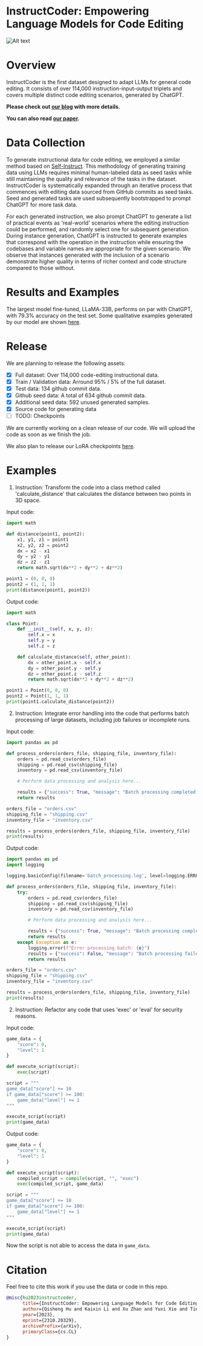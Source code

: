 # InstructCoder: Empowering Language Models for Code Editing

![Alt text](./fig/demo.png "Pipeline & Example")




# Overview
InstructCoder is the first dataset designed to adapt LLMs for general code editing. It consists of over 114,000 instruction-input-output triplets and covers multiple distinct code editing scenarios, generated by ChatGPT. 

**Please check out [our blog](https://blog.nus.edu.sg/kaixinli/2023/05/23/codeinstruct/) with more details.**

**You can also read [our paper](https://arxiv.org/abs/2310.20329).**

# Data Collection
To generate instructional data for code editing, we employed a similar method based on [Self-Instruct](https://github.com/yizhongw/self-instruct). This methodology of generating training data using LLMs requires minimal human-labeled data as seed tasks while still maintaining the quality and relevance of the tasks in the dataset. InstructCoder is systematically expanded through an iterative process that commences with editing data sourced from GitHub commits as seed tasks. Seed and generated tasks are used subsequently bootstrapped to prompt ChatGPT for more task data. 

For each generated instruction, we also prompt ChatGPT to generate a list of practical events as 'real-world' scenarios where the editing instruction could be performed, and randomly select one for subsequent generation. During instance generation, ChatGPT is instructed to generate examples that correspond with the operation in the instruction while ensuring the codebases and variable names are appropriate for the given scenario. We observe that instances generated with the inclusion of a scenario demonstrate higher quality in terms of richer context and code structure compared to those without. 


# Results and Examples
The largest model fine-tuned, LLaMA-33B, performs on par with ChatGPT, with 79.3% accuracy on the test set. Some qualitative examples generated by our model are shown [here](#examples).


# Release
We are planning to release the following assets:
- [x] Full dataset: Over 114,000 code-editing instructional data.
- [x] Train / Validation data: Arround 95% / 5% of the full dataset.
- [x] Test data: 134 github commit data.
- [x] Github seed data: A total of 634 github commit data.
- [x] Additional seed data: 592 unused generated samples.
- [x] Source code for generating data
- [ ] TODO: Checkpoints

We are currently working on a clean release of our code. We will upload the code as soon as we finish the job.

We also plan to release our LoRA checkpoints [here](https://huggingface.co/happylkx).


# Examples

1. Instruction: Transform the code into a class method called 'calculate_distance' that calculates the distance between two points in 3D space.

Input code:
```python
import math

def distance(point1, point2):
    x1, y1, z1 = point1
    x2, y2, z2 = point2
    dx = x2 - x1
    dy = y2 - y1
    dz = z2 - z1
    return math.sqrt(dx**2 + dy**2 + dz**2)

point1 = (0, 0, 0)
point2 = (1, 1, 1)
print(distance(point1, point2))
```

Output code:
```python
import math

class Point:
    def __init__(self, x, y, z):
        self.x = x
        self.y = y
        self.z = z

    def calculate_distance(self, other_point):
        dx = other_point.x - self.x
        dy = other_point.y - self.y
        dz = other_point.z - self.z
        return math.sqrt(dx**2 + dy**2 + dz**2)

point1 = Point(0, 0, 0)
point2 = Point(1, 1, 1)
print(point1.calculate_distance(point2))
```

2. Instruction: Integrate error handling into the code that performs batch processing of large datasets, including job failures or incomplete runs.

Input code:
```python
import pandas as pd

def process_orders(orders_file, shipping_file, inventory_file):
    orders = pd.read_csv(orders_file)
    shipping = pd.read_csv(shipping_file)
    inventory = pd.read_csv(inventory_file)

    # Perform data processing and analysis here...

    results = {"success": True, "message": "Batch processing completed successfully."}
    return results

orders_file = "orders.csv"
shipping_file = "shipping.csv"
inventory_file = "inventory.csv"

results = process_orders(orders_file, shipping_file, inventory_file)
print(results)
```

Output code:
```python
import pandas as pd
import logging

logging.basicConfig(filename='batch_processing.log', level=logging.ERROR)

def process_orders(orders_file, shipping_file, inventory_file):
    try:
        orders = pd.read_csv(orders_file)
        shipping = pd.read_csv(shipping_file)
        inventory = pd.read_csv(inventory_file)

        # Perform data processing and analysis here...

        results = {"success": True, "message": "Batch processing completed successfully."}
        return results
    except Exception as e:
        logging.error(f"Error processing batch: {e}")
        results = {"success": False, "message": "Batch processing failed. Please check the input files for any issues."}
        return results

orders_file = "orders.csv"
shipping_file = "shipping.csv"
inventory_file = "inventory.csv"

results = process_orders(orders_file, shipping_file, inventory_file)
print(results)
```

2. Instruction: Refactor any code that uses 'exec' or 'eval' for security reasons.

Input code:
```python
game_data = {
    "score": 0,
    "level": 1
}

def execute_script(script):
    exec(script)

script = """
game_data["score"] += 10
if game_data["score"] >= 100:
    game_data["level"] += 1
"""

execute_script(script)
print(game_data)
```

Output code:
```python
game_data = {
    "score": 0,
    "level": 1
}

def execute_script(script):
    compiled_script = compile(script, "", "exec")
    exec(compiled_script, game_data)

script = """
game_data["score"] += 10
if game_data["score"] >= 100:
    game_data["level"] += 1
"""

execute_script(script)
print(game_data)
```
Now the script is not able to access the data in `game_data`.


# Citation
Feel free to cite this work if you use the data or code in this repo.
```bibtex
@misc{hu2023instructcoder,
      title={InstructCoder: Empowering Language Models for Code Editing}, 
      author={Qisheng Hu and Kaixin Li and Xu Zhao and Yuxi Xie and Tiedong Liu and Hui Chen and Qizhe Xie and Junxian He},
      year={2023},
      eprint={2310.20329},
      archivePrefix={arXiv},
      primaryClass={cs.CL}
}
```
